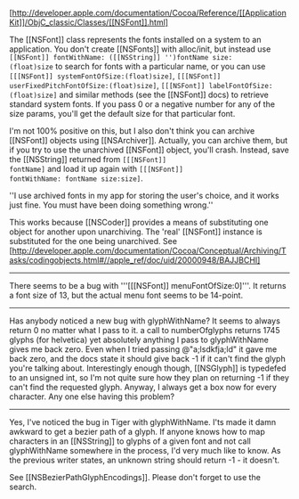 [http://developer.apple.com/documentation/Cocoa/Reference/[[ApplicationKit]]/ObjC_classic/Classes/[[NSFont]].html]

The [[NSFont]] class represents the fonts installed on a system to an application. You don't create [[NSFonts]] with alloc/init, but instead use <code>[[NSFont]] fontWithName: ([[NSString]] '')fontName size: (float)size</code> to search for fonts with a particular name, or you can use <code>[[[NSFont]] systemFontOfSize:(float)size]</code>, <code>[[[NSFont]] userFixedPitchFontOfSize:(float)size]</code>, <code>[[[NSFont]] labelFontOfSize:(float)size]</code> and similar methods (see the [[NSFont]] docs) to retrieve standard system fonts. If you pass 0 or a negative number for any of the size params, you'll get the default size for that particular font. 

I'm not 100% positive on this, but I also don't think you can archive [[NSFont]] objects using [[NSArchiver]]. Actually, you can archive them, but if you try to use the unarchived [[NSFont]] object, you'll crash. Instead, save the [[NSString]] returned from <code>[[[NSFont]] fontName]</code> and load it up again with <code>[[[NSFont]] fontWithName: fontName size:size]</code>.

''I use archived fonts in my app for storing the user's choice, and it works just fine. You must have been doing something wrong.''

This works because [[NSCoder]] provides a means of substituting one object for another upon unarchiving. The 'real' [[NSFont]] instance is substituted for the one being unarchived. See [http://developer.apple.com/documentation/Cocoa/Conceptual/Archiving/Tasks/codingobjects.html#//apple_ref/doc/uid/20000948/BAJJBCHI]

----

There seems to be a bug with '''[[[NSFont]] menuFontOfSize:0]'''. It returns a font size of 13, but the actual menu font seems to be 14-point.

----

Has anybody noticed a new bug with glyphWithName?  It seems to always return 0 no matter what I pass to it.  a call to numberOfglyphs returns 1745 glyphs (for helvetica) yet absolutely anything I pass to glyphWithName gives me back zero.  Even when I tried passing @"a;lsdkfja;ld" it gave me back zero, and the docs state it should give back -1 if it can't find the glyph you're talking about.  Interestingly enough though, [[NSGlyph]] is typedefed to an unsigned int, so I'm not quite sure how they plan on returning -1 if they can't find the requested glyph.  Anyway, I always get a box now for every character.  Any one else having this problem?

----

Yes, I've noticed the bug in Tiger with glyphWithName.  I'ts made it damn awkward to get a bezier path of a glyph.  If anyone knows how to map characters in an [[NSString]] to glyphs of a given font and not call glyphWithName somewhere in the process, I'd very much like to know.  As the previous writer states, an unknown string should return -1 - it doesn't.

See [[NSBezierPathGlyphEncodings]]. Please don't forget to use the search.